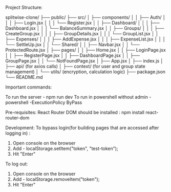 Project Structure:

splitwise-clone/
├── public/
├── src/
│ ├── components/
│ │ ├── Auth/
│ │ │ ├── Login.jsx
│ │ │ └── Register.jsx
│ │ ├── Dashboard/
│ │ │ ├── Dashboard.jsx
│ │ │ └── BalanceSummary.jsx
│ │ ├── Groups/
│ │ │ ├── CreateGroup.jsx
│ │ │ ├── GroupDetails.jsx
│ │ │ └── GroupList.jsx
│ │ ├── Expenses/
│ │ │ ├── AddExpense.jsx
│ │ │ ├── ExpenseList.jsx
│ │ │ └── SettleUp.jsx
│ │ └── Shared/
│ │ ├── Navbar.jsx
│ │ └── ProtectedRoute.jsx
│ ├── pages/
│ │ ├── Home.jsx
│ │ ├── LoginPage.jsx
│ │ ├── RegisterPage.jsx
│ │ ├── DashboardPage.jsx
│ │ ├── GroupPage.jsx
│ │ └── NotFoundPage.jsx
│ ├── App.jsx
│ ├── index.js
│ ├── api/ (for axios calls)
│ ├── context/ (for user and group state management)
│ └── utils/ (encryption, calculation logic)
├── package.json
└── README.md

Important commands:

To run the server - npm run dev
To run in powershell without admin - powershell -ExecutionPolicy ByPass

Pre-requisites:
React Router DOM should be installed : npm install react-router-dom

Development:
To bypass login(for building pages that are accessed after logging in) :

1. Open console on the browser
2. Add - localStorage.setItem("token", "test-token");
3. Hit "Enter"

To log out:

1. Open console on the browser
2. Add - localStorage.removeItem("token");
3. Hit "Enter"
